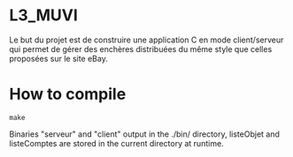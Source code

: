 L3_MUVI
=======

Le but du projet est de construire une application C en mode client/serveur qui permet de gérer des enchères distribuées du même style que celles proposées sur le site eBay.

How to compile
==============

`make`

Binaries "serveur" and "client" output in the ./bin/ directory, listeObjet and listeComptes are stored in the current directory at runtime.
